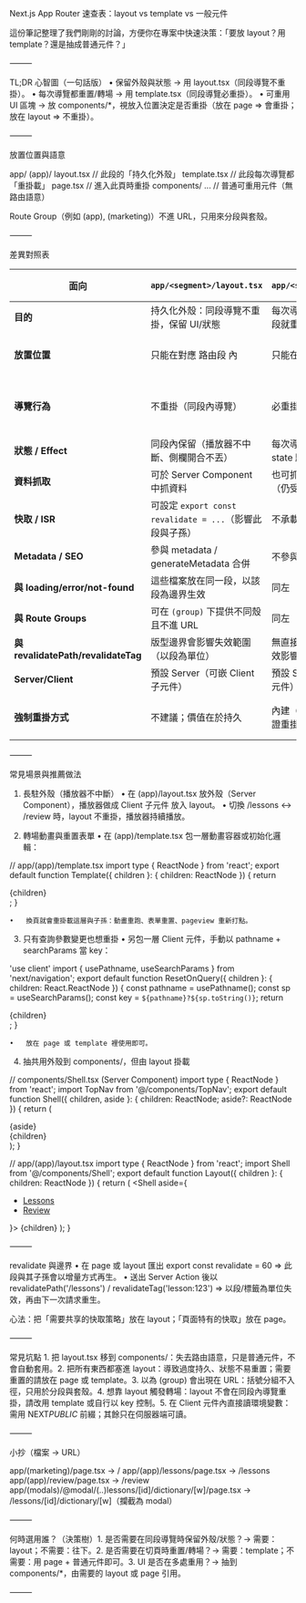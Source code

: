 Next.js App Router 速查表：layout vs template vs 一般元件

這份筆記整理了我們剛剛的討論，方便你在專案中快速決策：「要放 layout？用 template？還是抽成普通元件？」

⸻

TL;DR 心智圖（一句話版）
• 保留外殼與狀態 → 用 layout.tsx（同段導覽不重掛）。
• 每次導覽都重置/轉場 → 用 template.tsx（同段導覽必重掛）。
• 可重用 UI 區塊 → 放 components/\*，視放入位置決定是否重掛（放在 page ⇒ 會重掛；放在 layout ⇒ 不重掛）。

⸻

放置位置與語意

app/
(app)/
layout.tsx // 此段的「持久化外殼」
template.tsx // 此段每次導覽都「重掛載」
page.tsx // 進入此頁時重掛
components/
... // 普通可重用元件（無路由語意）

Route Group（例如 (app), (marketing)）不進 URL，只用來分段與套殼。

⸻

差異對照表

| 面向                                | `app/<segment>/layout.tsx`                               | `app/<segment>/template.tsx`                        | 一般元件（`components/*`）                                          |
| ----------------------------------- | -------------------------------------------------------- | --------------------------------------------------- | ------------------------------------------------------------------- |
| **目的**                            | 持久化外殼：同段導覽不重掛，保留 UI/狀態                 | 每次導覽強制重掛載：進出同段就重建子樹              | 可重用的普通 React 元件，沒有路由語意                               |
| **放置位置**                        | 只能在對應 路由段 內                                     | 只能在對應 路由段 內                                | 任意（常見 `components/`、`app/.../_components/`）                  |
| **導覽行為**                        | 不重掛（同段內導覽）                                     | 必重掛（同段內導覽）                                | 取決於父層：在 page 會重掛；在 layout 會持久；或手動改 key 強制重掛 |
| **狀態 / Effect**                   | 同段內保留（播放器不中斷、側欄開合不丟）                 | 每次導覽重置（DOM 重建、state 歸零、effects 重跑）  | 跟隨父層或 key 改變                                                 |
| **資料抓取**                        | 可於 Server Component 中抓資料                           | 也可抓；但每次導覽會重跑（仍受 fetch 快取策略影響） | 視自身型態與所在樹而定                                              |
| **快取 / ISR**                      | 可設定 `export const revalidate = ...`（影響此段與子孫） | 不承載 revalidate 設定                              | 不適用（在 page/layout 設定）                                       |
| **Metadata / SEO**                  | 參與 metadata / generateMetadata 合併                    | 不參與 metadata 合併                                | 不參與                                                              |
| **與 loading/error/not-found**      | 這些檔案放在同一段，以該段為邊界生效                     | 同左                                                | 不影響，由所在段決定                                                |
| **與 Route Groups**                 | 可在 `(group)` 下提供不同殼且不進 URL                    | 同左                                                | 無特別關係                                                          |
| **與 revalidatePath/revalidateTag** | 版型邊界會影響失效範圍（以段為單位）                     | 無直接設定；受上層/頁面失效影響                     | 無                                                                  |
| **Server/Client**                   | 預設 Server（可嵌 Client 子元件）                        | 預設 Server（可嵌 Client 子元件）                   | 可為 Server 或 Client                                               |
| **強制重掛方式**                    | 不建議；價值在於持久                                     | 內建（系統以 unique key 保證重掛）                  | 以變更 key 或置於會重掛的父層（page/template）達成                  |

⸻

常見場景與推薦做法

1. 長駐外殼（播放器不中斷）
   • 在 (app)/layout.tsx 放外殼（Server Component），播放器做成 Client 子元件 放入 layout。
   • 切換 /lessons ↔ /review 時，layout 不重掛，播放器持續播放。

2. 轉場動畫與重置表單
   • 在 (app)/template.tsx 包一層動畫容器或初始化邏輯：

// app/(app)/template.tsx
import type { ReactNode } from 'react';
export default function Template({ children }: { children: ReactNode }) {
return <div className="animate-in fade-in duration-200">{children}</div>;
}

    •	換頁就會重掛載這層與子孫：動畫重跑、表單重置、pageview 重新打點。

3. 只有查詢參數變更也想重掛
   • 另包一層 Client 元件，手動以 pathname + searchParams 當 key：

'use client'
import { usePathname, useSearchParams } from 'next/navigation';
export default function ResetOnQuery({ children }: { children: React.ReactNode }) {
const pathname = usePathname();
const sp = useSearchParams();
const key = `${pathname}?${sp.toString()}`;
return <div key={key}>{children}</div>;
}

    •	放在 page 或 template 裡使用即可。

4. 抽共用外殼到 components/，但由 layout 掛載

// components/Shell.tsx (Server Component)
import type { ReactNode } from 'react';
import TopNav from '@/components/TopNav';
export default function Shell({ children, aside }: { children: ReactNode; aside?: ReactNode }) {
return (

<div className="min-h-dvh grid grid-rows-[auto_1fr]">
<TopNav />
<div className="grid md:grid-cols-[240px_1fr]">
<aside className="hidden md:block border-r p-4">{aside}</aside>
<main className="p-4">{children}</main>
</div>
</div>
);
}

// app/(app)/layout.tsx
import type { ReactNode } from 'react';
import Shell from '@/components/Shell';
export default function Layout({ children }: { children: ReactNode }) {
return (
<Shell aside={

<ul className="text-sm space-y-1">
<li><a href="/lessons">Lessons</a></li>
<li><a href="/review">Review</a></li>
</ul>
}>
{children}
</Shell>
);
}

⸻

revalidate 與邊界
• 在 page 或 layout 匯出 export const revalidate = 60 ⇒ 此段與其子孫會以增量方式再生。
• 送出 Server Action 後以 revalidatePath('/lessons') / revalidateTag('lesson:123') ⇒ 以段/標籤為單位失效，再由下一次請求重生。

心法：把「需要共享的快取策略」放在 layout；「頁面特有的快取」放在 page。

⸻

常見坑點 1. 把 layout.tsx 移到 components/：失去路由語意，只是普通元件，不會自動套用。2. 把所有東西都塞進 layout：導致過度持久、狀態不易重置；需要重置的請放在 page 或 template。3. 以為 (group) 會出現在 URL：括號分組不入徑，只用於分段與套殼。4. 想靠 layout 觸發轉場：layout 不會在同段內導覽重掛，請改用 template 或自行以 key 控制。5. 在 Client 元件內直接讀環境變數：需用 NEXT*PUBLIC* 前綴；其餘只在伺服器端可讀。

⸻

小抄（檔案 → URL）

app/(marketing)/page.tsx -> /
app/(app)/lessons/page.tsx -> /lessons
app/(app)/review/page.tsx -> /review
app/(modals)/@modal/(..)lessons/[id]/dictionary/[w]/page.tsx -> /lessons/[id]/dictionary/[w]（攔截為 modal）

⸻

何時選用誰？（決策樹）1. 是否需要在同段導覽時保留外殼/狀態？→ 需要：layout；不需要：往下。2. 是否需要在切頁時重置/轉場？→ 需要：template；不需要：用 page + 普通元件即可。3. UI 是否在多處重用？→ 抽到 components/\*，由需要的 layout 或 page 引用。

⸻
